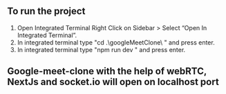 ## To run the project 

1. Open Integrated Terminal
Right Click on Sidebar > Select “Open In Integrated Terminal”.
2. In integrated terminal type "cd .\googleMeetClone\ " and press enter.
3. In integrated terminal type "npm run dev " and press enter.
   
## Google-meet-clone with the help of webRTC, NextJs and socket.io will open on localhost port
